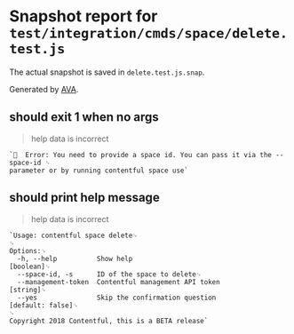 # Snapshot report for `test/integration/cmds/space/delete.test.js`

The actual snapshot is saved in `delete.test.js.snap`.

Generated by [AVA](https://ava.li).

## should exit 1 when no args

> help data is incorrect

    `🚨  Error: You need to provide a space id. You can pass it via the --space-id ␊
    parameter or by running contentful space use`

## should print help message

> help data is incorrect

    `Usage: contentful space delete␊
    ␊
    Options:␊
      -h, --help          Show help                                        [boolean]␊
      --space-id, -s      ID of the space to delete␊
      --management-token  Contentful management API token                   [string]␊
      --yes               Skip the confirmation question            [default: false]␊
    ␊
    Copyright 2018 Contentful, this is a BETA release`
